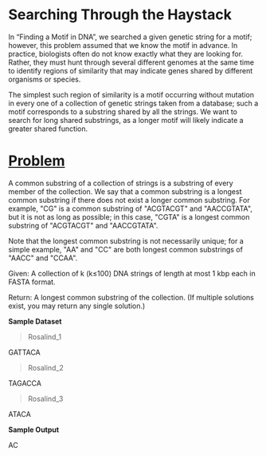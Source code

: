 # Searching Through the Haystack

In “Finding a Motif in DNA”, we searched a given genetic string for a motif; however, this problem assumed that we know the motif in advance. In practice, biologists often do not know exactly what they are looking for. Rather, they must hunt through several different genomes at the same time to identify regions of similarity that may indicate genes shared by different organisms or species.

The simplest such region of similarity is a motif occurring without mutation in every one of a collection of genetic strings taken from a database; such a motif corresponds to a substring shared by all the strings. We want to search for long shared substrings, as a longer motif will likely indicate a greater shared function.

# [Problem](http://rosalind.info/problems/lcsm/)

A common substring of a collection of strings is a substring of every member of the collection. We say that a common substring is a longest common substring if there does not exist a longer common substring. For example, "CG" is a common substring of "ACGTACGT" and "AACCGTATA", but it is not as long as possible; in this case, "CGTA" is a longest common substring of "ACGTACGT" and "AACCGTATA".

Note that the longest common substring is not necessarily unique; for a simple example, "AA" and "CC" are both longest common substrings of "AACC" and "CCAA".

Given: A collection of k (k≤100) DNA strings of length at most 1 kbp each in FASTA format.

Return: A longest common substring of the collection. (If multiple solutions exist, you may return any single solution.)

**Sample Dataset**

>Rosalind_1

GATTACA

>Rosalind_2

TAGACCA

>Rosalind_3

ATACA

**Sample Output**

AC